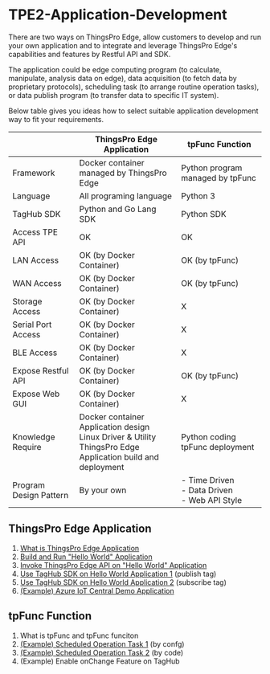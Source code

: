 # TPE2-Application-Development

There are two ways on ThingsPro Edge, allow customers to develop and run your own application and to integrate and leverage ThingsPro Edge's capabilities and features by Restful API and SDK.

The application could be edge computing program (to calculate, manipulate, analysis data on edge), data acquisition (to fetch data by proprietary protocols), scheduling task (to arrange routine operation tasks), or data publish program (to transfer data to specific IT system).

Below table gives you ideas how to select suitable application development way to fit your requirements.

|                        | ThingsPro Edge Application                                   | tpFunc Function                                       |
| ---------------------- | ------------------------------------------------------------ | ----------------------------------------------------- |
| Framework              | Docker container managed by ThingsPro Edge                   | Python program managed by tpFunc                      |
| Language               | All programing language                                      | Python 3                                              |
| TagHub SDK             | Python and Go Lang SDK                                       | Python SDK                                            |
| Access TPE API         | OK                                                           | OK                                                    |
| LAN Access             | OK (by Docker Container)                                     | OK (by tpFunc)                                        |
| WAN Access             | OK (by Docker Container)                                     | OK (by tpFunc)                                        |
| Storage Access         | OK (by Docker Container)                                     | X                                                     |
| Serial Port Access     | OK (by Docker Container)                                     | X                                                     |
| BLE Access             | OK (by Docker Container)                                     | X                                                     |
| Expose Restful API     | OK (by Docker Container)                                     | OK (by tpFunc)                                        |
| Expose Web GUI         | OK (by Docker Container)                                     | X                                                     |
| Knowledge Require      | Docker container<br />Application design<br />Linux Driver & Utility<br />ThingsPro Edge Application build and deployment | Python coding<br />tpFunc deployment                  |
| Program Design Pattern | By your own                                                  | - Time Driven<br />- Data Driven<br />- Web API Style |



## ThingsPro Edge Application

1. <a href="documents/What%20is%20ThingsPro%20Edge%20Appliation.md">What is ThingsPro Edge Application</a>
2. <a href="documents/Build%20and%20Run%20Hello%20World%20Application.md">Build and Run "Hello World" Application</a>
3. <a href="documents/Invoke%20ThingsPro%20Edge%20API%20on%20Hello%20World%20Application.md">Invoke ThingsPro Edge API on "Hello World" Application</a>
4. <a href="documents/Use%20TagHub%20SDK%20on%20Hello%20World%20Application%201.md">Use TagHub SDK on Hello World Application 1</a> (publish tag)
5. <a href="documents/Use%20TagHub%20SDK%20on%20Hello%20World%20Application%202.md">Use TagHub SDK on Hello World Application 2</a> (subscribe tag)
6. <a href="documents/Azure%20IoT%20Central.md">(Example) Azure IoT Central Demo Application</a>

## tpFunc Function
1. What is tpFunc and tpFunc funciton
2. <a href="documents/Scheduled%20Operation%20Task%201.md">(Example) Scheduled Operation Task 1</a> (by confg)
3. <a href="documents/Scheduled%20Operation%20Task%202.md">(Example) Scheduled Operation Task 2</a> (by code)
4. (Example) Enable onChange Feature on TagHub 

